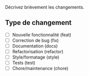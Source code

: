 Décrivez brièvement les changements.

## Type de changement
- [ ] Nouvelle fonctionnalité (feat)
- [ ] Correction de bug (fix)
- [ ] Documentation (docs)
- [ ] Refactorisation (refactor)
- [ ] Style/formatage (style)
- [ ] Tests (test)
- [ ] Chore/maintenance (chore)
